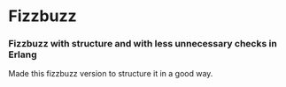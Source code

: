 # Fizzbuzz

### Fizzbuzz with structure and with less unnecessary checks in Erlang

Made this fizzbuzz version to structure it in a good way.

